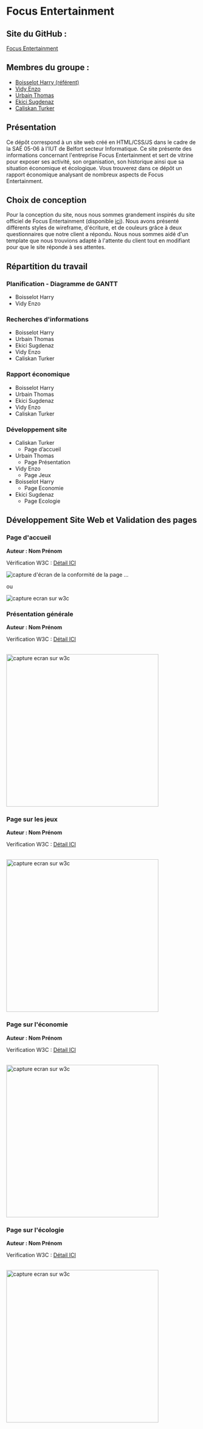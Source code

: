 # Focus Entertainment
## Site du GitHub :

[Focus Entertainment](https://hboissel-iut90.github.io/focus/)

## Membres du groupe :

- [Boisselot Harry (référent)](mailto:harry.boisselot@edu.univ-fcomte.fr?subject=SAE_1_05_06)  
- [Vidy Enzo](mailto:enzo.vidy@edu.univ-fcomte.fr?subject=SAE_1_05_06)   
- [Urbain Thomas](mailto:thomas.urbain@edu.univ-fcomte.fr?subject=SAE_1_05_06)   
- [Ekici Sugdenaz](mailto:sugdenaz.ekici@edu.univ-fcomte.fr?subject=SAE_1_05_06)   
- [Caliskan Turker](mailto:turker.caliskan@edu.univ-fcomte.fr?subject=SAE_1_05_06)   

## Présentation 

Ce dépôt correspond à un site web créé en HTML/CSS/JS dans le cadre de la SAÉ 05-06 à l'IUT de Belfort secteur Informatique. Ce site présente des informations concernant l'entreprise Focus Entertainment et sert de vitrine pour exposer ses activité, son organisation, son historique ainsi que sa situation économique et écologique. Vous trouverez dans ce dépôt un rapport économique analysant de nombreux aspects de Focus Entertainment. 

## Choix de conception  

Pour la conception du site, nous nous sommes grandement inspirés du site officiel de Focus Entertainment (disponible [ici](https://www.focus-entmt.com/fr/)). Nous avons présenté différents styles de wireframe, d'écriture, et de couleurs grâce à deux questionnaires que notre client a répondu. Nous nous sommes aidé d'un template que nous trouvions adapté à l'attente du client tout en modifiant pour que le site réponde à ses attentes.   


## Répartition du travail

### Planification - Diagramme de GANTT

- Boisselot Harry
- Vidy Enzo

### Recherches d'informations

- Boisselot Harry
- Urbain Thomas
- Ekici Sugdenaz
- Vidy Enzo
- Caliskan Turker


### Rapport économique

- Boisselot Harry
- Urbain Thomas
- Ekici Sugdenaz
- Vidy Enzo
- Caliskan Turker

### Développement site

- Caliskan Turker
  - Page d’accueil
- Urbain Thomas
  - Page Présentation
- Vidy Enzo
  - Page Jeux
- Boisselot Harry
  - Page Economie
- Ekici Sugdenaz
  - Page Ecologie 


## Développement Site Web et Validation des pages

### Page d'accueil

**Auteur : Nom Prénom**  

Vérification W3C : [Détail ICI](https://validator.w3.org/nu/?showsource=yes&showoutline=yes&showimagereport=yes&doc=https%3A%2F%2Fdemo-am90.github.io%2Fs1-demo%2Findex.html)


![capture d'écran de la conformité de la page ...](doc/capture_1_W3C.png)

ou 

<img src="doc/capture_1_W3C.png" style="width=400px" alt="capture ecran sur w3c">


### Présentation générale

**Auteur : Nom Prénom**  

Verification W3C : [Détail ICI](https://validator.w3.org/nu/?showsource=yes&showoutline=yes&showimagereport=yes&doc=https%3A%2F%2Fdemo-am90.github.io%2Fs1-demo%2Findex.html)


<br>
<img src="doc/capture_1_W3C.png" width="400px" alt="capture ecran sur w3c">


### Page sur les jeux

**Auteur : Nom Prénom**  

Verification W3C : [Détail ICI](https://validator.w3.org/nu/?showsource=yes&showoutline=yes&showimagereport=yes&doc=https%3A%2F%2Fdemo-am90.github.io%2Fs1-demo%2Findex.html)

<br>
<img src="doc/capture_1_W3C.png" width="400px" alt="capture ecran sur w3c">


### Page sur l'économie

**Auteur : Nom Prénom**  

Verification W3C : [Détail ICI](https://validator.w3.org/nu/?showsource=yes&showoutline=yes&showimagereport=yes&doc=https%3A%2F%2Fdemo-am90.github.io%2Fs1-demo%2Findex.html)

<br>
<img src="doc/capture_1_W3C.png" width="400px" alt="capture ecran sur w3c">


### Page sur l'écologie

**Auteur : Nom Prénom**  

Verification W3C : [Détail ICI](https://validator.w3.org/nu/?showsource=yes&showoutline=yes&showimagereport=yes&doc=https%3A%2F%2Fdemo-am90.github.io%2Fs1-demo%2Findex.html)

<br>
<img src="doc/capture_1_W3C.png" width="400px" alt="capture ecran sur w3c">
